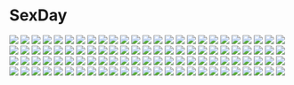 # SexDay
![](https://konachan.com/image/d75b1959529fa2ff5fcd2cfe55273fda/Konachan.com%20-%20173152%20bikini%20black_hair%20blue_eyes%20blue_hair%20brown_hair%20fang%20group%20hat%20red_eyes%20short_hair%20sky%20swim_ring%20swimsuit%20tail%20topless%20touhou%20water%20wet%20wolfgirl.jpg)
![](https://konachan.com/image/a838c3d27bad94b5ca487a233b8ee018/Konachan.com%20-%20282835%202girls%20apple228%20apron%20black_hair%20blue_eyes%20bow%20brown_hair%20building%20flowers%20headdress%20lolita_fashion%20long_hair%20maid%20original%20short_hair.jpg)
![](https://konachan.com/jpeg/3bfabbdaa52f05cb016f9ed957bae632/Konachan.com%20-%20237738%20aircraft%20aqua_eyes%20blonde_hair%20boots%20genya67%20gloves%20gun%20military%20ponytail%20tanya_degurechaff%20uniform%20weapon%20youjo_senki.jpg)
![](https://konachan.com/image/496dfa5e4d1a028e1cb10baf267d40d1/Konachan.com%20-%20113351%202girls%20gayprince%20hijiri_byakuren%20toramaru_shou%20touhou.jpg)
![](https://konachan.com/image/5bd594cbfc9b5244af838d48b133164e/Konachan.com%20-%2071893%20all_male%20byakuran%20katekyou_hitman_reborn%20male%20purple_eyes%20purple_hair%20short_hair.jpg)
![](https://konachan.com/image/8e75e79f52061ddcc316bc352673cd6d/Konachan.com%20-%2020289%20haibane_renmei.jpg)
![](https://konachan.com/image/7d21a1c5187a54f8d6ee3ef086e008eb/Konachan.com%20-%20295704%20cell_%28acorecell%29%20gun%20long_hair%20original%20pink_eyes%20weapon%20white_hair.jpg)
![](https://konachan.com/image/fd100700b08a350205b357658a93dda9/Konachan.com%20-%20210845%20blue_eyes%20blue_hair%20bubbles%20fuyu_no_yoru_miku%20hatsune_miku%20kyod%2B%20long_hair%20snow%20twintails%20vocaloid.jpg)
![](https://konachan.com/jpeg/4d2a0fb99f24e9930a4661c576591edd/Konachan.com%20-%20290976%20aconitea%20aqua_eyes%20blush%20choker%20close%20food%20fruit%20game_cg%20gray_hair%20il_shi%20koichi_ai%20onii-chan_asobo%20short_hair.jpg)
![](https://konachan.com/image/69f790467283d3a9ed8f1836b902aef0/Konachan.com%20-%20150626%20brown_eyes%20brown_hair%20caidychen%20dress%20long_hair%20navel%20pointed_ears%20ribbons%20space%20stars%20sword_art_online%20watermark%20yuuki_asuna.jpg)
![](https://konachan.com/image/d0ae2ca825404f042d17f9cefdd6940c/Konachan.com%20-%20270725%20bou_nin%20original.jpg)
![](https://konachan.com/jpeg/f7fe3a1a949016469407f7b2c39189b1/Konachan.com%20-%20244471%20blonde_hair%20boots%20dise%20dress%20flowers%20kirakishou%20long_hair%20rozen_maiden%20yellow_eyes.jpg)
![](https://konachan.com/jpeg/0a9d62817dff265188bb7e94cb67eb25/Konachan.com%20-%20150817%20akinashi_yuu%20fairys%20game_cg%20ima_sugu_onii-chan_ni_imouto_da_tte_iitai%21%20shigemori_mao.jpg)
![](https://konachan.com/jpeg/071f095bd8e1dd290c7b4cc16372286f/Konachan.com%20-%20256007%20aliasing%20anthropomorphism%20ass%20blush%20girls_frontline%20green_eyes%20long_hair%20nude%20orange_hair%20ribbons%20sex%20tagme_%28artist%29%20tears.jpg)
![](https://konachan.com/image/51232f8747252e76585cc9bfdb3b208a/Konachan.com%20-%2080623%20brown_eyes%20dress%20k-on%21%20landscape%20nakano_azusa%20sayaemon%20scenic%20twintails.jpg)
![](https://konachan.com/jpeg/f0f2d4df5b6d96f4f8dc23e1ce680181/Konachan.com%20-%2074923%20blush%20braids%20breasts%20carnelian%20cleavage%20fujita_nodoka%20jpeg_artifacts%20orange_eyes%20para-sol%20shorts%20wet%20white.jpg)
![](https://konachan.com/jpeg/15e9fedee17e54dd01184babc3dcbbe4/Konachan.com%20-%20196512%20blush%20brown_eyes%20brown_hair%20game_cg%20glasses%20koizumi_itsuki%20nagato_yuki%20purple_hair%20school_uniform%20short_hair%20suzumiya_haruhi_no_yuutsu%20tree.jpg)
![](https://konachan.com/jpeg/701dd1aa57800d9ef5cee893eeeeddcd/Konachan.com%20-%20229911%20blush%20braids%20brown_hair%20flowers%20green_eyes%20headdress%20japanese_clothes%20kimono%20ne-on%20original%20waifu2x.jpg)
![](https://konachan.com/jpeg/56facf932ba52c10c32c32f0a73774a9/Konachan.com%20-%20226635%20animal%20aqua_eyes%20breasts%20bubbles%20dangmill%20fish%20hoodie%20long_hair%20male%20mermaid%20navel%20no_bra%20original%20red_hair%20topless%20underwater%20water%20wristwear.jpg)
![](https://konachan.com/image/70d10aa50a80c845b4b5f5796a780d28/Konachan.com%20-%20193316%20all_male%20blush%20bondage%20gag%20game_cg%20hinamizawa_%28hina-sawa%29%20male%20shorts.jpg)
![](https://konachan.com/jpeg/ac89be54f96272336a60d3b54e523cd1/Konachan.com%20-%2066366%20animal_ears%20blush%20breasts%20catgirl%20cleavage%20headphones%20long_hair%20megurine_luka%20nohoho%20pink_hair%20tail%20thighhighs%20vocaloid.jpg)
![](https://konachan.com/image/359adf0bd15f2e6646040328d4a49bd9/Konachan.com%20-%20184443%20amatsukaze_%28kancolle%29%20anthropomorphism%20blush%20bondage%20breasts%20gag%20kantai_collection%20panties%20spread_legs%20stockings%20taturouxs%20tears%20twintails%20underwear.jpg)
![](https://konachan.com/image/f676f904aeb2e0b27c698a6257ef2085/Konachan.com%20-%20271966%20aliasing%20hiromyan%20original%20watermark.jpg)
![](https://konachan.com/image/537b7fa257abed542a5d1257d9d26315/Konachan.com%20-%2045323%20maria_holic%20miyamae_kanako.jpg)
![](https://konachan.com/image/fd9f8fa5247181c518cb8ac3adf2c0c1/Konachan.com%20-%20112562%20bicolored_eyes%20pope%20ragnarok_online%20tagme%20watermark.jpg)
![](https://konachan.com/image/28504d3e29e03b1c1dffdc0a172ed6f1/Konachan.com%20-%2071011%20blonde_hair%20blood%20flandre_scarlet%20hat%20red_eyes%20short_hair%20touhou%20vampire%20wings.jpg)
![](https://konachan.com/jpeg/b2867fd7662ac129c42e64485f3346a2/Konachan.com%20-%20131719%20%26_sora_no_mukou_de_sakimasu_you_ni%20akatsuki-works%20game_cg%20saeki_hokuto.jpg)
![](https://konachan.com/jpeg/8d0e6d268556d42a331b0e416ce0e696/Konachan.com%20-%20219856%20ass%20blonde_hair%20bondage%20leaves%20neocoill%20nintendo%20princess_peach%20super_mario.jpg)
![](https://konachan.com/image/5c8c7c5023b15b0c018fc9017f08c049/Konachan.com%20-%20159607%20breasts%20cleavage%20real_xxiii%20shinrabanshou%20tagme%20wings.jpg)
![](https://konachan.com/image/bf4a02df7efdc1ad744e3e30bbbc2476/Konachan.com%20-%20178053%20blue%20blue_eyes%20blush%20bow%20candy%20hat%20nagayama_yuunon%20original%20ribbons%20thighhighs%20valentine.jpg)
![](https://konachan.com/image/df16f3cf7b868be027cda37e41f79f70/Konachan.com%20-%20202869%20flute%20green_hair%20hatsune_miku%20instrument%20japanese_clothes%20josu-san%20long_hair%20moon%20twintails%20vocaloid.jpg)
![](https://konachan.com/image/b90e865ed24bde50efafa504519fc0ba/Konachan.com%20-%20226625%202girls%20aliasing%20aqua_eyes%20brown_eyes%20brown_hair%20clouds%20dress%20flowers%20gun%20hat%20hc%20headphones%20long_hair%20ribbons%20shoujo_ai%20sky%20thighhighs%20weapon.jpg)
![](https://konachan.com/image/b7ab090ff0887a6340b403216eb11fcb/Konachan.com%20-%2073017%20black_hair%20brown_eyes%20cherry_blossoms%20flowers%20hakuouki_shinsengumi_kitan%20hijikata_toshizou%20japanese_clothes%20kimono%20male%20yukimura_chizuru.jpg)
![](https://konachan.com/jpeg/7f9827c4eb99ddeb7ed59c3c5a7b1876/Konachan.com%20-%20245253%20breasts%20feathers%20garter_belt%20gloves%20gray%20hat%20navel%20pink_hair%20short_hair%20skirt%20square_enix%20sword%20thighhighs%20tie%20uniform%20weapon%20wings%20yellow_eyes.jpg)
![](https://konachan.com/image/c1cc40b7edaff48f9171553ea368f73b/Konachan.com%20-%20284223%20blush%20breasts%20cameltoe%20dress%20gradient%20headband%20ippachi%20long_hair%20navel%20nipples%20panties%20see_through%20summer_dress%20underwear%20white_hair%20yellow_eyes.jpg)
![](https://konachan.com/jpeg/e72faf39774edfa1b12fd2ac5aac3780/Konachan.com%20-%2080755%20animal%20blue_eyes%20cat%20kagamine_rin%20vocaloid%20wings.jpg)
![](https://konachan.com/jpeg/5ff49c2108d0c7b5b31348387cd09d41/Konachan.com%20-%20190230%20breasts%20nipples%20third-party_edit%20white%20yukinon.jpg)
![](https://konachan.com/jpeg/eb9acf88106b0b28a2f4ef2225ca97f3/Konachan.com%20-%20232255%20animal%20bell%20bird%20bow%20cake%20candy%20clouds%20dress%20fang%20flowers%20food%20gloves%20hat%20lollipop%20red_eyes%20ribbons%20sky%20stars%20touhou%20vampire%20waifu2x%20watermark%20wings.jpg)
![](https://konachan.com/image/4d41e8e4e9e7eaf30b9d2aa375d2262b/Konachan.com%20-%2023432%20comic_party%20mikage_subaru%20nakamura_takeshi.jpg)
![](https://konachan.com/image/c6606481e8529b7814d40bac9bed2293/Konachan.com%20-%2050279%20dress%20horns%20ibuki_suika%20long_hair%20orange_hair%20ribbons%20touhou%20yellow_eyes.jpg)
![](https://konachan.com/image/26db9b3eea7b7581645e74593dff780a/Konachan.com%20-%20199049%20animal%20aqua_eyes%20aqua_hair%20boots%20crown%20flowers%20hatsune_miku%20horse%20leaves%20long_hair%20natsumoka%20twintails%20umbrella%20unicorn%20vocaloid.jpg)
![](https://konachan.com/image/c9cb5daeda034fb0a676c44a003505a1/Konachan.com%20-%2085954%20beni%20group%20gumi%20hatsune_miku%20kagamine_len%20kagamine_rin%20kaito%20kamui_gakupo%20male%20megurine_luka%20meiko%20vocaloid.jpg)
![](https://konachan.com/image/51a1285423723b454d3bdab3ac876823/Konachan.com%20-%2031847%20black_hair%20favorite%20game_cg%20happy_margaret%21%20japanese_clothes%20kitanoji_nozomi%20kokonoka%20weapon%20yellow_eyes.jpg)
![](https://konachan.com/jpeg/e2738b9e1676aa480fd2a66ea94a4d5d/Konachan.com%20-%20306708%202girls%20aliasing%20blonde_hair%20blush%20gloves%20kneehighs%20long_hair%20mokufuu%20panty_pull%20school_uniform%20signed%20skirt%20skirt_lift%20thighhighs%20twintails%20yuri.jpg)
![](https://konachan.com/image/ec0d5a00bf9533120d6b5e5423f2fc83/Konachan.com%20-%20270489%20animal%20black_hair%20bow%20building%20clouds%20game_cg%20grand_slam%20hat%20horse%20long_hair%20male%20pink_eyes%20praline%20red_eyes%20riv%20short_hair%20skirt%20sky%20thighhighs.jpg)
![](https://konachan.com/image/6069c7cf05987f00da956e31ba028ea7/Konachan.com%20-%20274627%20building%20clouds%20grass%20moon%20night%20nobody%20original%20ruins%20scenic%20sky%20tokyogenso%20water%20watermark.jpg)
![](https://konachan.com/image/27849351481e3d7eea48834fee9bfb8a/Konachan.com%20-%20198211%20aqua_eyes%20aqua_hair%20gradient%20hat%20hatsune_miku%20headphones%20music%20nou%20scarf%20twintails%20vocaloid.jpg)
![](https://konachan.com/jpeg/3eb6370c6791e5fff450a78b1ce481e9/Konachan.com%20-%2011111%20pink%20sugimoto_yoshiaki%20tagme.jpg)
![](https://konachan.com/jpeg/9519c49cd9b3ea3e3fc9476d0f5357fa/Konachan.com%20-%20207822%20blush%20breasts%20censored%20demon%20game_cg%20gloves%20horns%20long_hair%20nipples%20nopan%20penis%20pink_hair%20purple_eyes%20sayori%20smile%20succubus%20tail%20thighhighs%20wet%20wings.jpg)
![](https://konachan.com/jpeg/2ac323fcef0f7f7cae8b4e0e6df462c8/Konachan.com%20-%20243473%202girls%20animal%20bell%20bird%20building%20cat_smile%20clouds%20dress%20flowers%20gloves%20gray_eyes%20gray_hair%20idolmaster%20long_hair%20necklace%20petals%20ponytail%20ribbons%20sky.jpg)
![](https://konachan.com/jpeg/02aa9f98536a9432434a2737246149fa/Konachan.com%20-%20198576%20aikatsu%21%20ass%20blue_eyes%20blue_hair%20blush%20boots%20brown_hair%20headband%20kiriya_aoi%20ponytail%20red_eyes%20shibuki_ran%20skirt%20socks%20thighhighs%20upskirt%20wink.jpg)
![](https://konachan.com/image/d1b6e9dcb5548fcec8ef52f6d1726e64/Konachan.com%20-%20145298%20dress%20feitie%20izayoi_sakuya%20maid%20red_eyes%20touhou%20weapon.jpg)
![](https://konachan.com/jpeg/96e1f0cdd6dc900d690bd630966c707e/Konachan.com%20-%20181102%20blue_eyes%20bow%20brown_hair%20hakurei_reimu%20japanese_clothes%20long_hair%20mikazuki_sara%20miko%20petals%20ribbons%20tears%20torii%20touhou.jpg)
![](https://konachan.com/image/199d3b88ca4c2a502afc2a50113b1d64/Konachan.com%20-%2067413%20dress%20hatsune_miku%20twintails%20vocaloid.jpg)
![](https://konachan.com/image/1b28def8aaa6d21e2eaf60d0ab7f721f/Konachan.com%20-%2063883%20apron%20favorite%20game_cg%20green_eyes%20hoshizora_no_memoria%20kogasaka_chinami%20naked_apron%20pink_hair.jpg)
![](https://konachan.com/jpeg/34f58d926e2b893123330af344f36cc9/Konachan.com%20-%20191499%20blush%20brown_eyes%20brown_hair%20cunnilingus%20game_cg%20long_hair%20mochizuki_amane%20school_uniform%20skirt%20skirt_lift%20yashima_takahiro.jpg)
![](https://konachan.com/image/52bb9667b8fa7de9c406a6b704e89385/Konachan.com%20-%20157472%20isai_shizuka%20male%20school_uniform%20sunset%20tagme.jpg)
![](https://konachan.com/jpeg/8e4d64382747fa28546ca22eaf54c90a/Konachan.com%20-%20255842%20aliasing%20animal_ears%20blonde_hair%20blush%20brown_eyes%20chain%20foxgirl%20kushida_you%20long_hair%20original%20petals%20tail.jpg)
![](https://konachan.com/image/fa74c0447adaf837b6f9f879a32ad23f/Konachan.com%20-%20155978%20black_hair%20blonde_hair%20blue_eyes%20blue_hair%20brown_eyes%20brown_hair%20group%20long_hair%20meigo_arisa%20petals%20pink_eyes%20pink_hair%20short_hair%20skirt%20sunglasses.jpg)
![](https://konachan.com/image/8e1ca101d2dd4ed40b166d053918ee3d/Konachan.com%20-%20182525%20barefoot%20bed%20breasts%20cleavage%20doll%20food%20game_console%20headphones%20original%20pink_eyes%20pink_hair%20pocky%20shitou%20tagme.jpg)
![](https://konachan.com/jpeg/c3a01c9776413f2ca9125a08545b16eb/Konachan.com%20-%2092972%20kagamine_len%20kagamine_rin%20len_append%20male%20rin_append%20senano-yu%20vocaloid.jpg)
![](https://konachan.com/image/bbe2591febbdcdd0a6828136d2361d25/Konachan.com%20-%20262307%20aqua_eyes%20bed%20blonde_hair%20blood%20book%20bow%20dress%20fate_grand_order%20fate_%28series%29%20hat%20loli%20long_hair%20paper%20porch5681%20teddy_bear.jpg)
![](https://konachan.com/jpeg/41cb600b6f8c8deb2ec552ddd6e98b19/Konachan.com%20-%20101988%20all_male%20black_rock_shooter%20cosplay%20hatsune_mikuo%20male%20vocaloid.jpg)
![](https://konachan.com/image/ee408979578d039bbdb2403e073915f5/Konachan.com%20-%20229626%20aqua_hair%20breasts%20cleavage%20hatsune_miku%20kimpl%20long_hair%20twintails%20vocaloid.jpg)
![](https://konachan.com/jpeg/57561c6ae00a992fc02b47910082a31a/Konachan.com%20-%20305963%20black_lillith%20blood%20gun%20last_origin%20long_hair%20romocha_%28hosachi3784%29%20weapon.jpg)
![](https://konachan.com/jpeg/b138059b7f2ac44a027fc39e37145eb3/Konachan.com%20-%20259596%202girls%20aqua_eyes%20ass%20blush%20breasts%20catgirl%20game_cg%20long_hair%20navel%20neko_works%20nekopara%20nipples%20nude%20pussy%20sayori%20tail%20uncensored%20wet%20white_hair.jpg)
![](https://konachan.com/image/68015c0cd57cfb3dfe52ced3316531a1/Konachan.com%20-%20102629%20black_hair%20black_rock_shooter%20blue_eyes%20bra%20chain%20kuroi_mato%20long_hair%20twintails%20underwear.jpg)
![](https://konachan.com/jpeg/cfe643fac6c3f8dec78ee1bcc368af60/Konachan.com%20-%20107866%203rd_eye%20alice_%28bloody_rondo%29%20bloody_rondo%20game_cg%20goth-loli%20lolita_fashion%20moon%20night%20pink_hair%20sakaki_maki%20sky%20thighhighs%20yellow_eyes.jpg)
![](https://konachan.com/image/1d13ba75f02dc41d08f037f79e98027b/Konachan.com%20-%2079207%20hatsune_miku%20miku_append%20twintails%20vocaloid.jpg)
![](https://konachan.com/jpeg/0d33516698f1456a37497e85a3f29faa/Konachan.com%20-%20190780%20armor%20brown_eyes%20brown_hair%20building%20city%20group%20headband%20lisbeth%20long_hair%20male%20pink_hair%20red_eyes%20short_hair%20yuuki_asuna%20yuuki_tatsuya.jpg)
![](https://konachan.com/image/56ef1d29f8314b831d8248ef2ec100b9/Konachan.com%20-%20212103%20aconitea%20black_hair%20blonde_hair%20blush%20book%20group%20kou_seiya%20sailor_moon%20school_uniform%20tsukino_usagi.jpg)
![](https://konachan.com/image/e628d8ecbbe17b2d4ce772a1e9de3861/Konachan.com%20-%20138976%20building%20cage%20decck%20fan%20original%20thighhighs%20umbrella.jpg)
![](https://konachan.com/image/416ad7059b32437a95f8a01d46f39b01/Konachan.com%20-%2046324%20anthropomorphism%20axis_powers_hetalia%20china_%28hetalia%29%20chinese_clothes%20chinese_dress%20hong_kong_%28hetalia%29%20male%20spear%20tagme%20taiwan_%28hetalia%29%20weapon.jpg)
![](https://konachan.com/image/2df883d3a9d41993c40f1eae99d6e47a/Konachan.com%20-%2026151%20.hack__%20.hack__sign%20bear_%28.hack__%29%20bt%20crim%20mimiru%20silver_knight%20sora_%28.hack__%29%20subaru%20tsukasa.jpg)
![](https://konachan.com/image/7442b04bccaca8f760bcdcf5a4a58a8e/Konachan.com%20-%2029536%20nagato_yuki%20suzumiya_haruhi_no_yuutsu.jpg)
![](https://konachan.com/image/42f5edf1730d59fb711ac0aa09d1f440/Konachan.com%20-%20306364%20bed%20blush%20breasts%20cleavage%20close%20fang%20horns%20ibuki_notsu%20long_hair%20navel%20original%20panties%20purple_hair%20red_eyes%20tail%20tattoo%20thighhighs%20underwear.jpg)
![](https://konachan.com/jpeg/026dcf044e4e9c78999284866f4fef57/Konachan.com%20-%20218278%20admiral_%28kancolle%29%20amatsukaze_%28kancolle%29%20anthropomorphism%20bismarck_%28kancolle%29%20fire%20group%20hat%20kantai_collection%20prinz_eugen_%28kancolle%29%20tahya%20uniform.jpg)
![](https://konachan.com/jpeg/fb2f4c06542c3024f59d7d84c10f26c7/Konachan.com%20-%20266340%20akabeisoft3%20akizora_momiji%20anus%20asanokawa_sora%20black_hair%20blue_eyes%20bondage%20breasts%20censored%20collar%20game_cg%20long_hair%20nipples%20nude%20pussy.jpg)
![](https://konachan.com/image/acd25e6e3cbf11917cf8fa70affd8497/Konachan.com%20-%2065565%202girls%20blush%20bow%20brown_eyes%20brown_hair%20kneehighs%20misaka_mikoto%20pink_eyes%20school_uniform%20shirai_kuroko%20short_hair%20skirt%20twintails%20weapon.jpg)
![](https://konachan.com/image/004bf8912f2549cffbf1845c38746a2e/Konachan.com%20-%2088790%20bed%20bra%20game_cg%20itsuki_kirara%20meri_chri%20open_shirt%20panties%20tenmaso%20thighhighs%20twintails%20underwear%20whirlpool.jpg)
![](https://konachan.com/image/3b60e9df42af6d36ee1e63a351ae7988/Konachan.com%20-%2038414%20sky%20white.jpg)
![](https://konachan.com/image/0e64ebc4d5754841da765513c71193e7/Konachan.com%20-%2019802%20fate_%28series%29%20fate_stay_night%20rider.jpg)
![](https://konachan.com/image/73be57a8ef408a499c59d927ff569879/Konachan.com%20-%2054274%2011_eyes%20animal%20black_hair%20blue_eyes%20blush%20breasts%20brown_hair%20cleavage%20glasses%20long_hair%20penguin%20red_hair%20scan%20short_hair%20swimsuit%20twintails%20white_hair.jpg)
![](https://konachan.com/image/b73e8e653c97ffcf8e683daf4a3d982b/Konachan.com%20-%20156810%20animal%20barefoot%20blonde_hair%20dress%20hat%20horse%20long_hair%20monogatari_%28series%29%20oshino_shinobu%20summer_dress%20vofan%20yellow_eyes.jpg)
![](https://konachan.com/jpeg/5363f1460a29dc0eed8b152d2799dccb/Konachan.com%20-%20282382%20amy_%28another_eden%29%20another_eden%20bandage%20boots%20breasts%20brown_eyes%20brown_hair%20cleavage%20gloves%20long_hair%20moku_%28gnak5442%29%20navel%20necklace.jpg)
![](https://konachan.com/jpeg/a88f5c38f3518685103ad2fa7210c49b/Konachan.com%20-%20297356%202girls%20aqua_eyes%20breast_hold%20breasts%20glasses%20long_hair%20original%20petals%20ponytail%20purple_hair%20school_uniform%20shoken_narai%20tie%20white.jpg)
![](https://konachan.com/image/f969d8a6949fd435fbe440c4a4f7fa70/Konachan.com%20-%20160811%20black_eyes%20black_hair%20blue_hair%20gensou_kuro_usagi%20gloves%20gun%20gun_gale_online%20kirigaya_kazuto%20shinon_%28sao%29%20shorts%20sword_art_online%20weapon.jpg)
![](https://konachan.com/jpeg/281775fbef14b2ac1900f2371d322936/Konachan.com%20-%20160416%20original%20shiramochi_sakura%20swimsuit.jpg)
![](https://konachan.com/image/4b5aaa9ffb34e3b92fe74a148e7389cf/Konachan.com%20-%2095659%202girls%20black_hair%20blue_eyes%20blush%20long_hair%20open_shirt%20panties%20pink_hair%20ribbons%20sakura_nanako%20see_through%20short_hair%20topless%20underwear%20valentine%20wet.jpg)
![](https://konachan.com/image/cc21533bd049c38126d1f150da684216/Konachan.com%20-%2081067%20green_eyes%20japanese_clothes%20kimono%20original%20shigureteki.jpg)
![](https://konachan.com/image/8b0566f0047f6bd702b904a3d6d6ccf6/Konachan.com%20-%2091048%20axanael%20blonde_hair%20blue_eyes%20blush%20game_cg%20katana%20nitroplus%20sakura_%28axanael%29%20sword%20tsuji_santa%20weapon.jpg)
![](https://konachan.com/image/24389ceecde143a41e6f0f4503ecf051/Konachan.com%20-%2024167%20cowboy_bebop%20faye_valentine%20jpeg_artifacts%20pink_hair.jpg)
![](https://konachan.com/jpeg/02d06192f295ff554e7c33e453b4f8f7/Konachan.com%20-%2069823%20bicolored_eyes%20blush%20game_cg%20hanasaki_uri%20harukazedori_ni_tomarigi_wo_2nd_story%20moon%20night%20purple_hair%20short_hair%20skyfish%20stars.jpg)
![](https://konachan.com/image/8977866300e8664e9c2c648076c80a98/Konachan.com%20-%20125211%20blue_eyes%20blue_hair%20blush%20card_captor_sakura%20cirno%20fairy%20moneti_%28daifuku%29%20parody%20touhou%20wand%20wings.jpg)
![](https://konachan.com/image/72041ffd87fb6d654ae1dc903a4d062f/Konachan.com%20-%20175726%20aizawa_inori%20anthropomorphism%20blonde_hair%20blue_eyes%20boots%20internet_explorer%20microsoft%20os-tan%20thighhighs%20zettai_ryouiki.jpg)
![](https://konachan.com/jpeg/a20226a88c73bd02aea25f420ae73839/Konachan.com%20-%20224564%20akehoshi_subaru%20all_male%20animal%20dog%20ensemble_stars%21%20male%20tagme_%28artist%29.jpg)
![](https://konachan.com/image/e8dd55ffedb6712fc54685adcb505de9/Konachan.com%20-%2038104%20ahmey%20beach%20bikini%20clouds%20coopa%20fatina%20kaaya%20ki_%28druaga%29%20scan%20sky%20swimsuit%20tower_of_druaga%20water.jpg)
![](https://konachan.com/jpeg/6f1f2eab8692a82661c2182ef5f571b5/Konachan.com%20-%20285400%20anthropomorphism%20barefoot%20black_hair%20cameltoe%20garter%20i-400_%28kancolle%29%20long_hair%20ne_an_ito%20purple_eyes%20school_swimsuit%20swimsuit%20underwater%20water.jpg)
![](https://konachan.com/jpeg/5867cc6b1bc94679d7b7e24940481dba/Konachan.com%20-%20160243%202girls%20blush%20green_eyes%20green_hair%20hat%20komeiji_koishi%20komeiji_satori%20kusano_%28torisukerabasu%29%20pink_eyes%20pink_hair%20thighhighs%20touhou%20underwear.jpg)
![](https://konachan.com/jpeg/0bae0f074cf6a036756cbf1a1b666533/Konachan.com%20-%20120948%20aqua_eyes%20aqua_hair%20ass%20barefoot%20bikini%20breasts%20dark_skin%20erect_nipples%20heart%20long_hair%20navel%20nipples%20pointed_ears%20sukesan%20swimsuit%20tagme.jpg)
